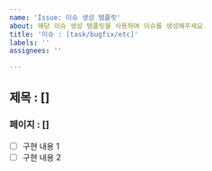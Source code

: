 ```yaml
---
name: 'Issue: 이슈 생성 템플릿'
about: 해당 이슈 생성 템플릿을 사용하여 이슈를 생성해주세요
title: '이슈 : [task/bugfix/etc]'
labels: ''
assignees: ''

---
```


## 제목 : []
### 페이지 : []
- [ ] 구현 내용 1
- [ ] 구현 내용 2
